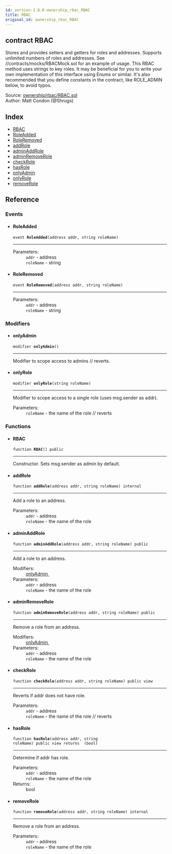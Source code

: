 ```yaml
---
id: version-1.8.0-ownership_rbac_RBAC
title: RBAC
original_id: ownership_rbac_RBAC
---
```


<div class="contract-doc"><div class="contract"><h2 class="contract-header"><span class="contract-kind">contract</span> RBAC</h2><p class="description">Stores and provides setters and getters for roles and addresses. Supports unlimited numbers of roles and addresses. See //contracts/mocks/RBACMock.sol for an example of usage. This RBAC method uses strings to key roles. It may be beneficial for you to write your own implementation of this interface using Enums or similar. It&#x27;s also recommended that you define constants in the contract, like ROLE_ADMIN below, to avoid typos.</p><div class="source">Source: <a href="https://github.com/OpenZeppelin/zeppelin-solidity/blob/v1.8.0/contracts/ownership/rbac/RBAC.sol" target="_blank">ownership/rbac/RBAC.sol</a></div><div class="author">Author: Matt Condon (@Shrugs)</div></div><div class="index"><h2>Index</h2><ul><li><a href="ownership_rbac_RBAC.html#RBAC">RBAC</a></li><li><a href="ownership_rbac_RBAC.html#RoleAdded">RoleAdded</a></li><li><a href="ownership_rbac_RBAC.html#RoleRemoved">RoleRemoved</a></li><li><a href="ownership_rbac_RBAC.html#addRole">addRole</a></li><li><a href="ownership_rbac_RBAC.html#adminAddRole">adminAddRole</a></li><li><a href="ownership_rbac_RBAC.html#adminRemoveRole">adminRemoveRole</a></li><li><a href="ownership_rbac_RBAC.html#checkRole">checkRole</a></li><li><a href="ownership_rbac_RBAC.html#hasRole">hasRole</a></li><li><a href="ownership_rbac_RBAC.html#onlyAdmin">onlyAdmin</a></li><li><a href="ownership_rbac_RBAC.html#onlyRole">onlyRole</a></li><li><a href="ownership_rbac_RBAC.html#removeRole">removeRole</a></li></ul></div><div class="reference"><h2>Reference</h2><div class="events"><h3>Events</h3><ul><li><div class="item event"><span id="RoleAdded" class="anchor-marker"></span><h4 class="name">RoleAdded</h4><div class="body"><code class="signature">event <strong>RoleAdded</strong><span>(address addr, string roleName) </span></code><hr/><dl><dt><span class="label-parameters">Parameters:</span></dt><dd><div><code>addr</code> - address</div><div><code>roleName</code> - string</div></dd></dl></div></div></li><li><div class="item event"><span id="RoleRemoved" class="anchor-marker"></span><h4 class="name">RoleRemoved</h4><div class="body"><code class="signature">event <strong>RoleRemoved</strong><span>(address addr, string roleName) </span></code><hr/><dl><dt><span class="label-parameters">Parameters:</span></dt><dd><div><code>addr</code> - address</div><div><code>roleName</code> - string</div></dd></dl></div></div></li></ul></div><div class="modifiers"><h3>Modifiers</h3><ul><li><div class="item modifier"><span id="onlyAdmin" class="anchor-marker"></span><h4 class="name">onlyAdmin</h4><div class="body"><code class="signature">modifier <strong>onlyAdmin</strong><span>() </span></code><hr/><div class="description"><p>Modifier to scope access to admins // reverts.</p></div></div></div></li><li><div class="item modifier"><span id="onlyRole" class="anchor-marker"></span><h4 class="name">onlyRole</h4><div class="body"><code class="signature">modifier <strong>onlyRole</strong><span>(string roleName) </span></code><hr/><div class="description"><p>Modifier to scope access to a single role (uses msg.sender as addr).</p></div><dl><dt><span class="label-parameters">Parameters:</span></dt><dd><div><code>roleName</code> - the name of the role // reverts</div></dd></dl></div></div></li></ul></div><div class="functions"><h3>Functions</h3><ul><li><div class="item function"><span id="RBAC" class="anchor-marker"></span><h4 class="name">RBAC</h4><div class="body"><code class="signature">function <strong>RBAC</strong><span>() </span><span>public </span></code><hr/><div class="description"><p>Constructor. Sets msg.sender as admin by default.</p></div></div></div></li><li><div class="item function"><span id="addRole" class="anchor-marker"></span><h4 class="name">addRole</h4><div class="body"><code class="signature">function <strong>addRole</strong><span>(address addr, string roleName) </span><span>internal </span></code><hr/><div class="description"><p>Add a role to an address.</p></div><dl><dt><span class="label-parameters">Parameters:</span></dt><dd><div><code>addr</code> - address</div><div><code>roleName</code> - the name of the role</div></dd></dl></div></div></li><li><div class="item function"><span id="adminAddRole" class="anchor-marker"></span><h4 class="name">adminAddRole</h4><div class="body"><code class="signature">function <strong>adminAddRole</strong><span>(address addr, string roleName) </span><span>public </span></code><hr/><div class="description"><p>Add a role to an address.</p></div><dl><dt><span class="label-modifiers">Modifiers:</span></dt><dd><a href="ownership_rbac_RBAC.html#onlyAdmin">onlyAdmin </a></dd><dt><span class="label-parameters">Parameters:</span></dt><dd><div><code>addr</code> - address</div><div><code>roleName</code> - the name of the role</div></dd></dl></div></div></li><li><div class="item function"><span id="adminRemoveRole" class="anchor-marker"></span><h4 class="name">adminRemoveRole</h4><div class="body"><code class="signature">function <strong>adminRemoveRole</strong><span>(address addr, string roleName) </span><span>public </span></code><hr/><div class="description"><p>Remove a role from an address.</p></div><dl><dt><span class="label-modifiers">Modifiers:</span></dt><dd><a href="ownership_rbac_RBAC.html#onlyAdmin">onlyAdmin </a></dd><dt><span class="label-parameters">Parameters:</span></dt><dd><div><code>addr</code> - address</div><div><code>roleName</code> - the name of the role</div></dd></dl></div></div></li><li><div class="item function"><span id="checkRole" class="anchor-marker"></span><h4 class="name">checkRole</h4><div class="body"><code class="signature">function <strong>checkRole</strong><span>(address addr, string roleName) </span><span>public </span><span>view </span></code><hr/><div class="description"><p>Reverts if addr does not have role.</p></div><dl><dt><span class="label-parameters">Parameters:</span></dt><dd><div><code>addr</code> - address</div><div><code>roleName</code> - the name of the role // reverts</div></dd></dl></div></div></li><li><div class="item function"><span id="hasRole" class="anchor-marker"></span><h4 class="name">hasRole</h4><div class="body"><code class="signature">function <strong>hasRole</strong><span>(address addr, string roleName) </span><span>public </span><span>view </span><span>returns  (bool) </span></code><hr/><div class="description"><p>Determine if addr has role.</p></div><dl><dt><span class="label-parameters">Parameters:</span></dt><dd><div><code>addr</code> - address</div><div><code>roleName</code> - the name of the role</div></dd><dt><span class="label-return">Returns:</span></dt><dd>bool</dd></dl></div></div></li><li><div class="item function"><span id="removeRole" class="anchor-marker"></span><h4 class="name">removeRole</h4><div class="body"><code class="signature">function <strong>removeRole</strong><span>(address addr, string roleName) </span><span>internal </span></code><hr/><div class="description"><p>Remove a role from an address.</p></div><dl><dt><span class="label-parameters">Parameters:</span></dt><dd><div><code>addr</code> - address</div><div><code>roleName</code> - the name of the role</div></dd></dl></div></div></li></ul></div></div></div>
